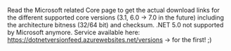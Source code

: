 Read the Microsoft related Core page to get the actual download links for the different supported core versions (3.1, 6.0 -> 7.0 in the future) including the architecture bitness (32/64 bit) and checksum. .NET 5.0 not supported by Microsoft anymore.
Service available here: https://dotnetversionfeed.azurewebsites.net/versions -> for the first! ;)
